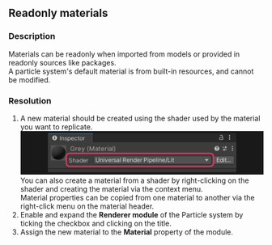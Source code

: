## Readonly materials

### Description
Materials can be readonly when imported from models or provided in readonly sources like packages.  
A particle system's default material is from built-in resources, and cannot be modified.

### Resolution
1. A new material should be created using the shader used by the material you want to replicate.  
![Material Inspector | Shader dropdown](../Materials/material-shader.png)  
You can also create a material from a shader by right-clicking on the shader and creating the material via the context menu.  
Material properties can be copied from one material to another via the right-click menu on the material header.
2. Enable and expand the **Renderer module** of the Particle system by ticking the checkbox and clicking on the title.
3. Assign the new material to the **Material** property of the module.